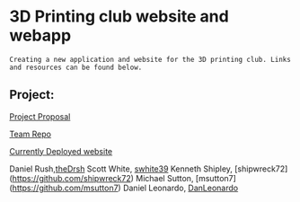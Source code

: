# 3D Printing club website and webapp
    Creating a new application and website for the 3D printing club. Links and resources can be found below.
## Project:
[Project Proposal](https://docs.google.com/presentation/d/10ZYKtYSHWn1_eK1kr6l8WTnBeN3-L0caCGtaAOWoAzg/edit?usp=sharing)

[Team Repo](https://github.com/Chico3DP)

[Currently Deployed website](http://chicostate3dp.club/)

Daniel Rush,[theDrsh](https://github.com/theDrsh)
Scott White, [swhite39](https://github.com/swhite39)
Kenneth Shipley, [shipwreck72] (https://github.com/shipwreck72)
Michael Sutton, [msutton7] (https://github.com/msutton7)
Daniel Leonardo, [DanLeonardo](https://github.com/DanLeonardo)
